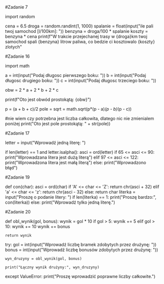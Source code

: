 #Zadanie 7

import random

cena = 6.5
droga = random.randint(1, 1000)
spalanie = float(input("ile pali twoj samochod [l/100km]: "))
benzyna = droga/100 * spalanie
koszty = benzyna * cena
print(f"W trakcie przejechanej trasy w {droga}km twoj samochod spali {benzyna} litrow paliwa, co bedzie ci kosztowalo {koszty} zlotych"

#Zadanie 16

import math


a = int(input("Podaj długosc pierwszego boku: "))
b = int(input("Podaj długosc drugiego boku: "))
c = int(input("Podaj długosc trzeciego boku: "))

obw = 2 * a + 2 * b + 2 * c

print(f"Oto jest obwód prostokątą: {obw}")

p = (a + b + c)/2
pole = sqrt = math.sqrt(p*(p - a)*(p - b)*(p - c))


#nie wiem czy potrzebna jest liczba całkowita, dlatego nic nie zmienialem poniżej
print("Oto jest pole prostokątą: " + str(pole))



#Zadanie 17

letter = input("Wprowadź jedną literę: ")

if len(letter) == 1 and letter.isalpha():
	asci = ord(letter)
	if 65 <= asci <= 90:
		print("Wprowadzana litera jest dużą literą")
	elif 97 <= asci <= 122:
		print("Wprowadzona litera jest małą literą")
else:
	print("Wprowadzono błąd")

#Zadanie 19

def con(char):
	asci = ord(char)
	if 'A' <= char <= 'Z':
		return chr(asci + 32)
	elif 'a' <= char <= 'z':
		return chr(asci - 32)
	else:
		return char
literka = input("Proszę o podanie litery: ")
if len(literka) == 1:
	print("Proszę bardzo:", con(literka))
else:
	print("Wprowadź tylko jedną literę.")

 #Zadanie 20
 
 def obl_wynik(gol, bonus):
	wynik = gol * 10
	if gol > 5:
		wynik += 5
	elif gol > 10:
		wynik += 10
	wynik += bonus

	return wynik
try:
	gol = int(input("Wprowadź liczbę bramek zdobytych przez drużynę: "))
	bonus = int(input("Wprowadź liczbę bonusów zdobytych przez drużynę: "))

	wyn_druzyny = obl_wynik(gol, bonus)

	print("Łączny wynik drużyny:", wyn_druzyny)

except ValueError:
	print("Proszę wprowadzić poprawne liczby całkowite.")





























